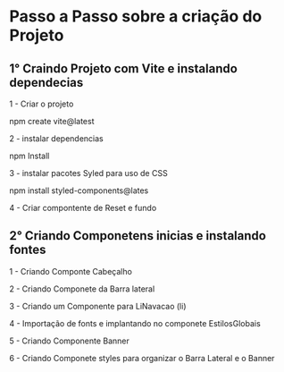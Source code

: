 
<h1> Passo a Passo sobre a criação do Projeto</h1>

<h2> 1° Craindo Projeto com Vite e instalando dependecias</h2>

1 - Criar o projeto

npm create vite@latest

2 - instalar dependencias

npm Install

3 - instalar pacotes Syled para uso de CSS

npm install styled-components@lates

4 - Criar compontente de Reset e fundo

<h2> 2° Criando Componetens inicias e instalando fontes</h2>

1 - Criando Componte Cabeçalho

2 - Criando Componete da Barra lateral

3 - Criando um Componente para LiNavacao (li)

4 - Importação de fonts e implantando no componete EstilosGlobais

5 - Criando Componente Banner 

6 - Criando Componete styles para organizar o Barra Lateral e o  Banner

